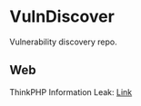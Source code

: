 # VulnDiscover

Vulnerability discovery repo.

## Web

ThinkPHP Information Leak: [Link](Web/ThinkPHP_InfoLeak.md)

